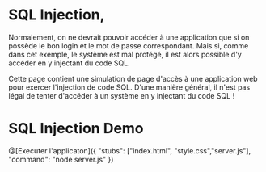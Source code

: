 # SQL Injection,

Normalement, on ne devrait pouvoir accéder à une application que si on possède le bon login et le mot de passe correspondant. 
Mais si, comme dans cet exemple, le système est mal protégé, il est alors possible d'y accéder en y injectant du code SQL.

Cette page contient une simulation de page d'accès à une application web pour exercer l'injection de code SQL. D'une manière général, il n'est pas légal de tenter d'accéder à un système en y injectant du code SQL !


# SQL Injection Demo

@[Executer l'applicaton]({ "stubs": ["index.html", "style.css","server.js"], "command": "node server.js" })

